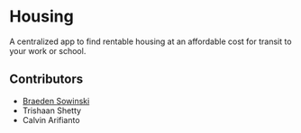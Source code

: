 # Housing

A centralized app to find rentable housing at an affordable cost for transit to your work or school.

## Contributors

* [Braeden Sowinski](https://github.com/SowinskiBraeden)
* Trishaan Shetty
* Calvin Arifianto